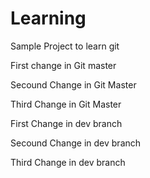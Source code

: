 # Learning
Sample Project to learn git 

First change in Git master

Secound Change in Git Master

Third Change in Git Master

First Change in dev branch

Secound Change in dev branch

Third Change in dev branch
